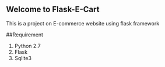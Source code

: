 ## Welcome to Flask-E-Cart

This is a project on E-commerce website using flask framework

##Requirement
1. Python 2.7
2. Flask
3. Sqlite3

